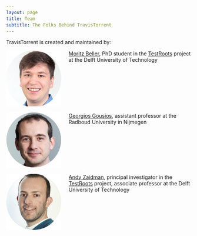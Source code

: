 ```yaml
---
layout: page
title: Team
subtitle: The Folks Behind TravisTorrent
---
```


TravisTorrent is created and maintained by:

<div><img src="/img/mbeller.jpg" style="float:left;margin-right:20px"></div><div style="vertical-align: middle;"><a href="http://www.inventitech.com">Moritz Beller</a>, PhD student in the <a href="http://www.testroots.org">TestRoots</a> project at the Delft University of Technology</div>
<div style="clear:left"><br></div>
<div><img src="/img/ggousios.jpg" width="150" style="float:left;margin-right:20px"></div><div><a href="http://www.gousios.gr">Georgios Gousios</a>, assistant professor at the Radboud University in Nijmegen</div>
<div style="clear:left"><br></div>
<div><img src="/img/azaidman.jpg" style="float:left;margin-right:20px"></div><div><a href="http://www.st.ewi.tudelft.nl/~zaidman/">Andy Zaidman</a>, principal investigator in the <a href="http://www.testroots.org">TestRoots</a> project, associate professor at the Delft University of Technology</div>
